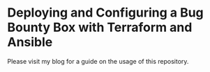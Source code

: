 # Deploying and Configuring a Bug Bounty Box with Terraform and Ansible

Please visit my blog for a guide on the usage of this repository. 

